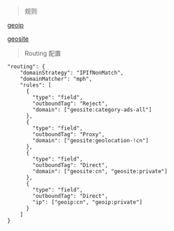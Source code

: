 >规则

[geoip](https://github.com/Loyalsoldier/v2ray-rules-dat/releases/latest/download/geoip.dat)

[geosite](https://github.com/Loyalsoldier/v2ray-rules-dat/releases/latest/download/geosite.dat)

>Routing 配置
```
"routing": {
    "domainStrategy": "IPIfNonMatch",
    "domainMatcher": "mph",
    "rules": [
      {
        "type": "field",
        "outboundTag": "Reject",
        "domain": ["geosite:category-ads-all"]
      },
      {
        "type": "field",
        "outboundTag": "Proxy",
        "domain": ["geosite:geolocation-!cn"]
      },
      {
        "type": "field",
        "outboundTag": "Direct",
        "domain": ["geosite:cn", "geosite:private"]
      },
      {
        "type": "field",
        "outboundTag": "Direct",
        "ip": ["geoip:cn", "geoip:private"]
      }
    ]
}
```


